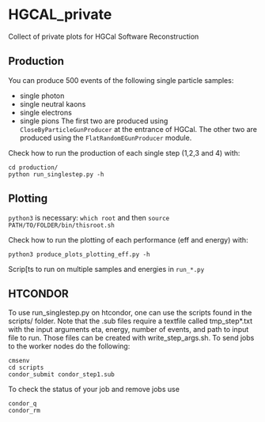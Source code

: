 # HGCAL_private

Collect of private plots for HGCal Software Reconstruction

## Production

You can produce 500 events of the following single particle samples:
- single photon 
- single neutral kaons
- single electrons
- single pions
The first two are produced using `CloseByParticleGunProducer` at the entrance of HGCal. The other two are produced using the `FlatRandomEGunProducer` module.

Check how to run the production of each single step (1,2,3 and 4) with:
```
cd production/
python run_singlestep.py -h
```

## Plotting

`python3` is necessary: `which root` and then `source PATH/TO/FOLDER/bin/thisroot.sh`

Check how to run the plotting of each performance (eff and energy) with:
```
python3 produce_plots_plotting_eff.py -h
```
Scrip[ts to run on multiple samples and energies in `run_*.py`

## HTCONDOR

To use run_singlestep.py on htcondor, one can use the scripts found in the scripts/ folder. Note that the .sub files require a textfile called tmp_step*.txt with the input arguments eta, energy, number of events, and path to input file to run. Those files can be created with write_step_args.sh. To send jobs to the worker nodes do the following:
```
cmsenv
cd scripts
condor_submit condor_step1.sub
```
To check the status of your job and remove jobs use
```
condor_q
condor_rm
```
